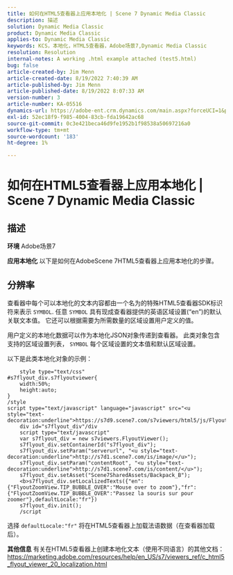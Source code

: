 ```yaml
---
title: 如何在HTML5查看器上应用本地化 | Scene 7 Dynamic Media Classic
description: 描述
solution: Dynamic Media Classic
product: Dynamic Media Classic
applies-to: Dynamic Media Classic
keywords: KCS，本地化，HTML5查看器，Adobe场景7,Dynamic Media Classic
resolution: Resolution
internal-notes: A working .html example attached (test5.html)
bug: false
article-created-by: Jim Menn
article-created-date: 8/19/2022 7:40:39 AM
article-published-by: Jim Menn
article-published-date: 8/19/2022 8:07:33 AM
version-number: 3
article-number: KA-05516
dynamics-url: https://adobe-ent.crm.dynamics.com/main.aspx?forceUCI=1&pagetype=entityrecord&etn=knowledgearticle&id=37f9dc35-921f-ed11-b83e-0022480866ad
exl-id: 52ec18f9-f985-4004-83cb-fda19642ac68
source-git-commit: 0c3e421beca46d9fe1952b1f98538a50697216a0
workflow-type: tm+mt
source-wordcount: '183'
ht-degree: 1%

---
```


# 如何在HTML5查看器上应用本地化 | Scene 7 Dynamic Media Classic

## 描述


<b>环境</b>
Adobe场景7

<b>应用本地化</b>
以下是如何在AdobeScene 7HTML5查看器上应用本地化的步骤。




## 分辨率


查看器中每个可以本地化的文本内容都由一个名为的特殊HTML5查看器SDK标识符来表示 `SYMBOL`.
任意 `SYMBOL` 具有现成查看器提供的英语区域设置(“en”)的默认关联文本值。 它还可以根据需要为所需数量的区域设置用户定义的值。

用户定义的本地化数据可以作为本地化JSON对象传递到查看器。
此类对象包含支持的区域设置列表， `SYMBOL` 每个区域设置的文本值和默认区域设置。

以下是此类本地化对象的示例：

```
    style type="text/css"
#s7flyout_div.s7flyoutviewer{
    width:50%;
    height:auto;
}
/style
script type="text/javascript" language="javascript" src="<u style="text-decoration:underline">https://s7d9.scene7.com/s7viewers/html5/js/FlyoutViewer.js</u>"/script
    div id="s7flyout_div"/div
    script type="text/javascript"
    var s7flyout_div = new s7viewers.FlyoutViewer();
    s7flyout_div.setContainerId("s7flyout_div");
    s7flyout_div.setParam("serverurl", "<u style="text-decoration:underline">http://s7d1.scene7.com/is/image/</u>");
    s7flyout_div.setParam("contentRoot", "<u style="text-decoration:underline">http://s7d1.scene7.com/is/content/</u>");
    s7flyout_div.setAsset("Scene7SharedAssets/Backpack_B");
    <b>s7flyout_div.setLocalizedTexts({"en":{"FlyoutZoomView.TIP_BUBBLE_OVER":"Mouse over to zoom"},"fr":{"FlyoutZoomView.TIP_BUBBLE_OVER":"Passez la souris sur pour zoomer"},defaultLocale:"fr"})
    s7flyout_div.init();
    /script
```

选择 `defaultLocale:"fr"` 将在HTML5查看器上加载法语数据（在查看器加载后）。

<b>其他信息</b>
有关在HTML5查看器上创建本地化文本（使用不同语言）的其他文档：https://marketing.adobe.com/resources/help/en_US/s7/viewers_ref/c_html5_flyout_viewer_20_localization.html
